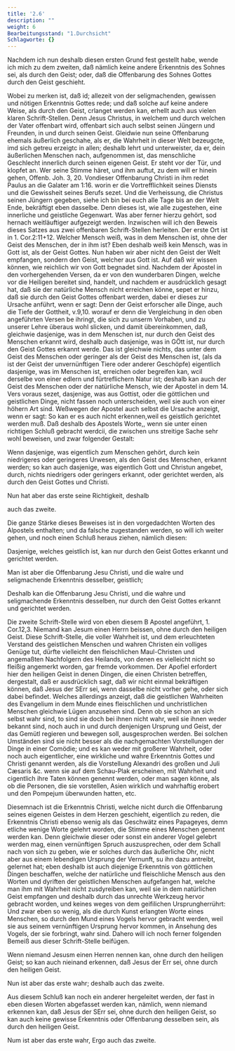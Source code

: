 ```yaml
---
title: '2.6'
description: ""
weight: 6
Bearbeitungsstand: "1.Durchsicht"
Schlagworte: {}
---
```

<!-- Seite 59 -->


Nachdem ich nun deshalb diesen ersten Grund fest
gestellt habe, wende ich mich zu dem zweiten, daß
nämlich keine andere Erkenntnis des Sohnes sei,
als durch den Geist; oder, daß die Offenbarung
des Sohnes Gottes durch den Geist geschieht.

Wobei zu merken ist, daß id; allezeit von der seligmachenden,
gewissen und nötigen Erkenntnis Gottes
rede; und daß solche auf keine andere Weise, als durch
den Geist, crlanget werden kan, erhellt auch aus vielen
klaren Schrift-Stellen. Denn Jesus Christus, in
welchem und durch welchen der Vater offenbart wird,
offenbart sich auch selbst seinen Jüngern und Freunden,
in und durch seinen Geist. Gleidwie nun seine Offenbarung
ehemals äußerlich geschahe, als er, die Wahrheit
in dieser Welt bezeugcte, imd sich getreu erzeigtc in
allen; deshalb lehrt und unterweister, da er, dein äußerlichen
Menschen nach, aufgenommen ist, das menschliche
Geschlecht innerlich durch seinen eigenen Geist. Er  steht
vor der Tür, und klopfet an. Wer seine
Stimme häret, und ihm auftut, zu dem will er
hinein gehen, Offenb. Joh. 3, 20. Vondieser Offenbarung
Christi in ihm redet Paulus an die Galater am
1:16. worin er die Vortrefflichkeit seines Diensts
und die Gewissheit seines Berufs sezet. Und die Verheissung,
die Christus seinen Jüngern gegeben, siehe
ich bin bei euch alle Tage bis an der Welt Ende,
bekräftigt eben dasselbe. Denn dieses ist, wie alle zugestehen,
eine innerliche und geistliche Gegenwart. Was
aber ferner hierzu gehört, sod hernach weitläuftiger aufgezeigt
werden. Inzwischen will ich den Beweis dieses
Satzes aus zwei offenbaren Schrift-Stellen herleiten.
Der erste Ort ist in 1. Cor.2:11+12. Welcher
Mensch weiß, was in dem Menschen ist, ohne der
Geist des Menschen, der in ihm ist? Eben deshalb
weiß kein Mensch, was in Gott ist, als der Geist
Gottes. Nun haben wir aber nicht den Geist<!-- Seite 60 -->
der Welt empfangen, sondern den Geist, welcher
aus Gott ist. Auf daß wir wissen können, wie
reichlich wir von Gott begnadet sind. Nachdem
der Äpostel in den vorhergehenden Versen, da er von
den wunderbaren Dingen, welche vor die Heiligen bereitet
sind, handelt, und nachdem er ausdrücklich gesagt
hat, daß sie der natürliche Mensch nicht erreichen
könne, sepet er hinzu, daß sie durch den Geist Gottes offenbart
werden, dabei er dieses zur Ursache anführt,
wenn er sagt: Denn der Geist erforscher alle
Dinge, auch die Tiefe der Gottheit, v.9,10. worauf
er denn die Vergleichung in den oben angeführten
Versen be ihringt, die sich zu unserm Vorhaben, und
zu unserer Lehre überaus wohl slicken, und damit übereinkommen,
daß, gleichwie dasjenige, was in dem
Menschen ist, nur durch den Geist des Menschen
erkannt wird, deshalb auch dasjenige, was in GÖtt
ist, nur durch den Geist Gottes erkannt werde.
Das ist gleichwie nichts, das unter dem Geist des Menschen
oder geringer als der Geist des Menschen ist, (als
da ist der Geist der unvernünftigen Tiere oder anderer
Geschöpfe) eigentlich dasjenige, was im Menschen ist,
erreichen oder begreifen kan, wcil derselbe von einer edlern
und fürtreflichern Natur ist; deshalb kan auch der
Geist des Menschen oder der natürliche Mensch, wie der
Apostel in dem 14. Vers voraus sezet, dasjenige, was
aus Gottist, oder die göttlichen und geistlichen Dinge,
nicht fassen noch unterscheiden, weil sie auch von einer höhern
Art sind. Weßwegen der Apostel auch selbst die
Ursache anzeigt, wenn er sagt: So kan er es auch nicht
erkennen,weil es geistlich gerichtet werden muß. Daß
deshalb des Apostels Worte,, wenn sie unter einen richtigen
Schluß gebracht werdcii, die zwischen uns streitige
Sache sehr wohl beweisen, und zwar folgender Gestalt:

Wenn dasjenige, was eigentlich zum Menschen gehört,
durch kein niedrigeres oder geringeres Urwesen,<!-- Seite 61,  content-0073.xml -->
als den Geist des Menschen, erkannt werden; so kan
auch dasjenige, was eigentlich Gott und Christun angebet,
durch, nichts niedrigers oder geringers erkannt,
oder gerichtet werden, als durch den Geist Gottes
und Christi.

Nun hat aber das erste seine Richtigkeit, deshalb

auch das zweite.

Die ganze Stärke dieses Beweises ist in den vorgedadchten
Worten des Alpostels enthalten; und da falsche
zugestanden werden, so will ich weiter gehen, und noch
einen Schluß heraus ziehen, nämlich diesen:

Dasjenige, welches geistlich ist, kan nur durch den
Geist Gottes erkannt und gerichtet werden.

Man ist aber die Offenbarung Jesu Christi, und die
walre und seligmachende Erkenntnis desselber, geistlich;

Deshalb
 kan die Offenbarung Jesu Christi, und
die wahre und seligmachende Erkenntnis desselben, nur
durch den Geist Gottes erkannt und gerichtet werden.

Die zweite Schrift-Stelle wird von eben diesem B
Apostel angeführt, 1. Cor.12,3. Niemand kan Jesum
einen Herrn beissen, ohne durch den heiligen
Geist. Diese Schrift-Stelle, die voller Wahrheit ist,
und dem erleuchteten Verstand des geistlichen Menschen
und wahren Christen ein volliges Genüge tut, dürfte
vielleicht den fleischlichen Maul-Christen und angemaßten
Nachfolgern des Heilands, von denen es vielleicht
nicht so fleißig angemerkt worden, gar fremde vorkommen.
Der Apofiel erfordert hier den heiligen Geist in
denen Dingen, die einen Christen betreffen, dergestalt,
daß er ausdrücklich sagt, daß wir nicht einmal bekräftigen
können, daß Jesus der SErr sei, wenn dasselbe
nicht vorher gehe, oder sich dabei befindet. Welches
allerdings anzeigt, daß die geistlichen Wahrheiten des
Evangelium in dem Munde eines fleischlichen und unchristlichen
Menschen gleichwie Lügen anzusehen sind. Denn
ob sie schon an sich selbst wahr sind, to sind sie doch bei<!-- Seite 62,  content-0077.xml -->
ihnen nicht wahr, weil sie ihnen weder bekannt sind, noch
auch in und durch denjenigen Ursprung und Geist, der
das Gemütl regieren und bewegen soll, ausgesprochen
werden. Bei solchen Umständen sind sie nicht besser als
die nachgemachten Vorstellungen der Dinge in einer
Comödie; und es kan weder mit großerer Wahrheit,
oder noch auch eigentlicher, eine wirkliche und wahre
Erkenntnis Gottes und Christi genannt werden, als
die Vorstellung Alexandri des großen und Juli Cæsaris &c.
wenn sie auf dem Schau-Plak erscheinen, mit
Wahrheit und cigentlich ihre Taten können genennt
werden, oder man sagen könne, als ob die Personen, die
sie vorstellen, Asien wirklich und wahrhaftig erobert
und den Pompejum überwunden hatten, etc.

Diesemnach ist die Erkenntnis Christi, welche nicht
durch die Offenbarung seines eigenen Geistes in dem
Herzen geschieht, eigentlich zu reden, die Erkenntnis
Christi ebenso wenig als das Geschwätz eines Papageyes,
demn etliche wenige Worte gelehrt worden, die
Stimme eines Menschen genennt werden kan. Denn
gleichwie dieser oder sonst ein anderer Vogel gelebrt
werden mag, einen vernünftigen Spruch auszusprechen,
oder dem Schall nach von sich zu geben, wie er solches
durch das äußerliche Ohr, nicht aber aus einem lebendigen
Ursprung der Vernunft, su ihn dazu antreibt, gelernet
hat; eben deshalb ist auch diejenige Erkenntnis von
göttlichen Dingen beschaffen, welche der natürliche und
fleischliche Mensch aus den Worten und dyriften der
geistlichen Menschen aufgefangen hat, welche man ihm
mit Wahrheit nicht zusdyreiben kan, weil sie in dem natürlichen
Geist empfangen und deshalb durch das unrechte
Werkzeug hervor gebracht worden, und keines weges
von dem geifilichen Ursprungherrührt: Und zwar eben
so wenig, als die durch Kunst erlangten Worte eines
Menschen, so durch den Mund eines Vogels hervor gebracht
werden, weil sie aus seinem vernünftigen Ursprung<!-- Seite 63 -->
hervor kommen, in Ansehung des Vogels, der sie
forbringt, wahr sind. Dahero will ich noch ferner
folgenden Bemeiß aus dieser Schrift-Stelle beifügen.

Wenn niemand Jesusm einen Herren nennen
kan, ohne durch den heiligen Geist; so kan auch
nieinand erkennen, daß Jesus der Err sei, ohne
durch den heiligen Geist.

Nun ist aber das erste wahr; deshalb auch das zweite.

Aus diesem Schluß kan noch ein anderer hergeleitet
werden, der fast in eben diesen Worten abgefasset werden
kan, nämlich, wenn niemand erkennen kan, daß
Jesus der SErr sei, ohne durch den heiligen
Geist, so kan auch keine gewisse Erkenntnis oder Offenbarung
desselben sein, als durch den heiligen Geist.

Num ist aber das erste wahr, Ergo auch das zweite.

